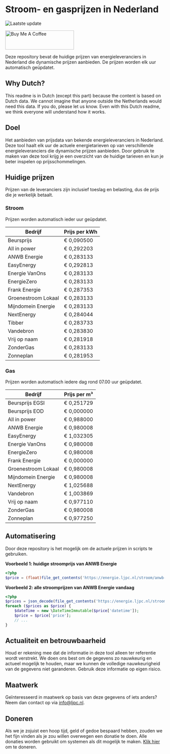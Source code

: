 # Stroom- en gasprijzen in Nederland

![Laatste update](https://img.shields.io/badge/laatste%20update-2023--08--01%2006%3A00%20CET-brightgreen)

<a href="https://www.buymeacoffee.com/Lars-" target="_blank"><img src="https://cdn.buymeacoffee.com/buttons/v2/default-orange.png" alt="Buy Me A Coffee" height="60" style="height: 60px !important;width: 217px !important;" ></a>

Deze repository bevat de huidige prijzen van energieleveranciers in Nederland die dynamische prijzen aanbieden. De prijzen worden elk uur automatisch geüpdatet.

## Why Dutch?

This readme is in Dutch (except this part) because the content is based on Dutch data. We cannot imagine that anyone outside the Netherlands would need this data. If you do, please let us know. Even with this Dutch readme, we think
everyone will understand how it works.

## Doel

Het aanbieden van prijsdata van bekende energieleveranciers in Nederland. Deze tool haalt elk uur de actuele energietarieven op van verschillende energieleveranciers die dynamische prijzen aanbieden. Door gebruik te maken van deze tool
krijg je een overzicht van de huidige tarieven en kun je beter inspelen op prijsschommelingen.

## Huidige prijzen

Prijzen van de leveranciers zijn inclusief toeslag en belasting, dus de prijs die je werkelijk betaalt.

### Stroom

Prijzen worden automatisch ieder uur geüpdatet.

 Bedrijf | Prijs per kWh 
---------|---------------
Beursprijs | € 0,090500
All in power | € 0,292203
ANWB Energie | € 0,283133
EasyEnergy | € 0,292813
Energie VanOns | € 0,283133
EnergieZero | € 0,283133
Frank Energie | € 0,287353
Groenestroom Lokaal | € 0,283133
Mijndomein Energie | € 0,283133
NextEnergy | € 0,284044
Tibber | € 0,283733
Vandebron | € 0,283830
Vrij op naam | € 0,281918
ZonderGas | € 0,283133
Zonneplan | € 0,281953


### Gas

Prijzen worden automatisch iedere dag rond 07.00 uur geüpdatet.

 Bedrijf | Prijs per m³ 
---------|--------------
Beursprijs EGSI | € 0,251729
Beursprijs EOD | € 0,000000
All in power | € 0,988000
ANWB Energie | € 0,980008
EasyEnergy | € 1,032305
Energie VanOns | € 0,980008
EnergieZero | € 0,980008
Frank Energie | € 0,000000
Groenestroom Lokaal | € 0,980008
Mijndomein Energie | € 0,980008
NextEnergy | € 1,025688
Vandebron | € 1,003869
Vrij op naam | € 0,977110
ZonderGas | € 0,980008
Zonneplan | € 0,977250


## Automatisering

Door deze repository is het mogelijk om de actuele prijzen in scripts te gebruiken.

**Voorbeeld 1: huidige stroomprijs van ANWB Energie**

```php
<?php
$price = (float)file_get_contents('https://energie.ljpc.nl/stroom/anwb-energie-nu.txt');

```

**Voorbeeld 2: alle stroomprijzen van ANWB Energie vandaag**

```php
<?php
$prices = json_decode(file_get_contents('https://energie.ljpc.nl/stroom/all-in-power-vandaag.json'),true);
foreach ($prices as $price) {
    $dateTime = new \DateTimeImmutable($price['datetime']);
    $price = $price['price'];
    // ...
}
```

## Actualiteit en betrouwbaarheid

Houd er rekening mee dat de informatie in deze tool alleen ter referentie wordt verstrekt. We doen ons best om de gegevens zo nauwkeurig en actueel mogelijk te houden, maar we kunnen de volledige nauwkeurigheid van de gegevens niet
garanderen. Gebruik deze informatie op eigen risico.

## Maatwerk

Geïnteresseerd in maatwerk op basis van deze gegevens of iets anders? Neem dan contact op
via [info@ljpc.nl](mailto:info@ljpc.nl?subject=Energie%20prijzen).

## Doneren

Als we je zojuist een hoop tijd, geld of gedoe bespaard hebben, zouden we het fijn vinden als je zou willen overwegen een
donatie te doen. Alle donaties worden gebruikt om systemen als dit mogelijk te
maken. [Klik hier](https://www.buymeacoffee.com/Lars-) om te doneren.
